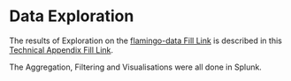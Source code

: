 # Data Exploration 

The results of Exploration on the [flamingo-data Fill Link]() is described in this [Technical Appendix Fill Link]().

The Aggregation, Filtering and Visualisations were all done in Splunk. 